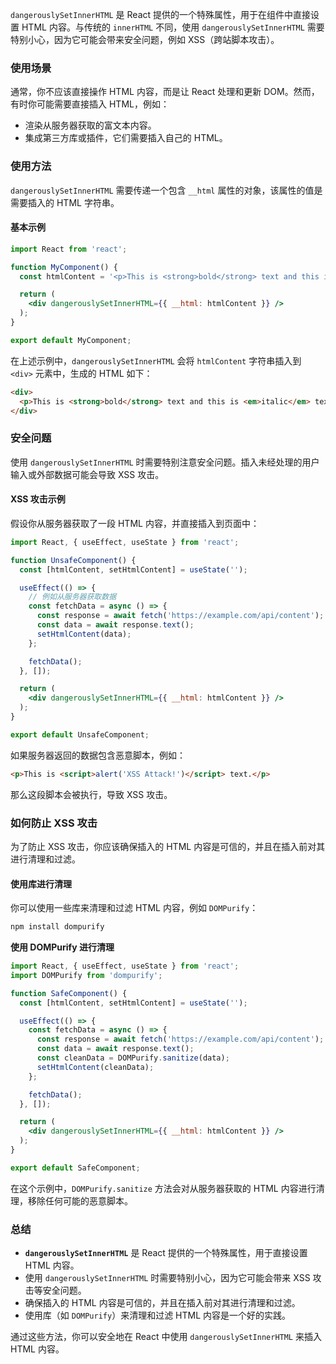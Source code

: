 `dangerouslySetInnerHTML` 是 React 提供的一个特殊属性，用于在组件中直接设置 HTML 内容。与传统的 `innerHTML` 不同，使用 `dangerouslySetInnerHTML` 需要特别小心，因为它可能会带来安全问题，例如 XSS（跨站脚本攻击）。

### 使用场景

通常，你不应该直接操作 HTML 内容，而是让 React 处理和更新 DOM。然而，有时你可能需要直接插入 HTML，例如：

- 渲染从服务器获取的富文本内容。
- 集成第三方库或插件，它们需要插入自己的 HTML。

### 使用方法

`dangerouslySetInnerHTML` 需要传递一个包含 `__html` 属性的对象，该属性的值是需要插入的 HTML 字符串。

#### 基本示例

```jsx
import React from 'react';

function MyComponent() {
  const htmlContent = '<p>This is <strong>bold</strong> text and this is <em>italic</em> text.</p>';

  return (
    <div dangerouslySetInnerHTML={{ __html: htmlContent }} />
  );
}

export default MyComponent;
```

在上述示例中，`dangerouslySetInnerHTML` 会将 `htmlContent` 字符串插入到 `<div>` 元素中，生成的 HTML 如下：

```html
<div>
  <p>This is <strong>bold</strong> text and this is <em>italic</em> text.</p>
</div>
```

### 安全问题

使用 `dangerouslySetInnerHTML` 时需要特别注意安全问题。插入未经处理的用户输入或外部数据可能会导致 XSS 攻击。

#### XSS 攻击示例

假设你从服务器获取了一段 HTML 内容，并直接插入到页面中：

```jsx
import React, { useEffect, useState } from 'react';

function UnsafeComponent() {
  const [htmlContent, setHtmlContent] = useState('');

  useEffect(() => {
    // 例如从服务器获取数据
    const fetchData = async () => {
      const response = await fetch('https://example.com/api/content');
      const data = await response.text();
      setHtmlContent(data);
    };

    fetchData();
  }, []);

  return (
    <div dangerouslySetInnerHTML={{ __html: htmlContent }} />
  );
}

export default UnsafeComponent;
```

如果服务器返回的数据包含恶意脚本，例如：

```html
<p>This is <script>alert('XSS Attack!')</script> text.</p>
```

那么这段脚本会被执行，导致 XSS 攻击。

### 如何防止 XSS 攻击

为了防止 XSS 攻击，你应该确保插入的 HTML 内容是可信的，并且在插入前对其进行清理和过滤。

#### 使用库进行清理

你可以使用一些库来清理和过滤 HTML 内容，例如 `DOMPurify`：

```bash
npm install dompurify
```

**使用 DOMPurify 进行清理**

```jsx
import React, { useEffect, useState } from 'react';
import DOMPurify from 'dompurify';

function SafeComponent() {
  const [htmlContent, setHtmlContent] = useState('');

  useEffect(() => {
    const fetchData = async () => {
      const response = await fetch('https://example.com/api/content');
      const data = await response.text();
      const cleanData = DOMPurify.sanitize(data);
      setHtmlContent(cleanData);
    };

    fetchData();
  }, []);

  return (
    <div dangerouslySetInnerHTML={{ __html: htmlContent }} />
  );
}

export default SafeComponent;
```

在这个示例中，`DOMPurify.sanitize` 方法会对从服务器获取的 HTML 内容进行清理，移除任何可能的恶意脚本。

### 总结

- **`dangerouslySetInnerHTML`** 是 React 提供的一个特殊属性，用于直接设置 HTML 内容。
- 使用 `dangerouslySetInnerHTML` 时需要特别小心，因为它可能会带来 XSS 攻击等安全问题。
- 确保插入的 HTML 内容是可信的，并且在插入前对其进行清理和过滤。
- 使用库（如 `DOMPurify`）来清理和过滤 HTML 内容是一个好的实践。

通过这些方法，你可以安全地在 React 中使用 `dangerouslySetInnerHTML` 来插入 HTML 内容。